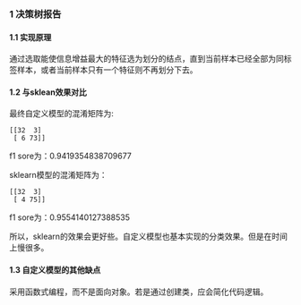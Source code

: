 ### 1 决策树报告

#### 1.1 实现原理

通过选取能使信息增益最大的特征选为划分的结点，直到当前样本已经全部为同标签样本，或者当前样本只有一个特征则不再划分下去。

#### 1.2 与sklean效果对比

最终自定义模型的混淆矩阵为:

```
[[32  3]
 [ 6 73]]
```

f1 sore为：0.9419354838709677

sklearn模型的混淆矩阵为：

```
[[32  3]
 [ 4 75]]
```

f1 sore为：0.9554140127388535

所以，sklearn的效果会更好些。自定义模型也基本实现的分类效果。但是在时间上慢很多。

#### 1.3 自定义模型的其他缺点

采用函数式编程，而不是面向对象。若是通过创建类，应会简化代码逻辑。